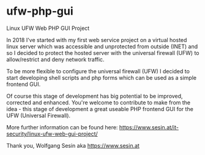 # ufw-php-gui
Linux UFW Web PHP GUI Project

In 2018 I've started with my first web service project on a virtual hosted linux server which was accessible and unprotected from outside (INET) and so I decided to protect the hosted server with the universal firewall (UFW) to allow/restrict and deny network traffic. 

To be more flexible to configure the universal firewall (UFW) I decided to start developing shell scripts and php forms which can be used as a simple frontend GUI.

Of course this stage of development has big potential to be improved, corrected and enhanced. You're welcome to contribute to make from the idea - this stage of development a great useable PHP frontend GUI for the UFW (Universal Firewall).

More further information can be found here: https://www.sesin.at/it-security/linux-ufw-web-gui-project/

Thank you,
Wolfgang Sesin aka https://www.sesin.at
